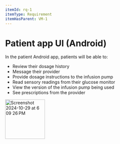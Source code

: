 ```yaml
---
itemId: rq-1
itemType: Requirement
itemHasParent: VM-1
---
```


# Patient app UI (Android)

In the patient Android app, patients will be able to:

* Review their dosage history
* Message their provider
* Provide dosage instructions to the infusion pump
* Read sensory readings from their glucose monitor
* View the version of the infusion pump being used
* See prescriptions from the provider

<img width="128" alt="Screenshot 2024-10-29 at 6 09 26 PM" src="https://github.com/user-attachments/assets/3d650f89-b91f-47bb-8886-32fdc87ebb2a">
